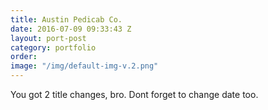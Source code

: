 ```yaml
---
title: Austin Pedicab Co.
date: 2016-07-09 09:33:43 Z
layout: port-post
category: portfolio
order: 
image: "/img/default-img-v.2.png"
---
```


You got 2 title changes, bro.
Dont forget to change date too. 